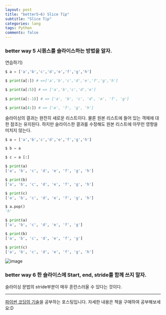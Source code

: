 ```yaml
---
layout: post  
title: "better5~6) Slice Tip"  
subtitle: "Slice Tip"  
categories: lang        
tags: Python    
comments: false  
---
```


### better way 5 시퀀스를 슬라이스하는 방법을 알자.

연습하기)

```python
$ a = ['a','b','c','d','e','f','g','h']

$ print(a[:]) # =>['a','b','c','d','e','f','g','h']

$ print(a[:5)] # => ['a','b','c','d','e']
  
$ print(a[:-1)] # => ['a', 'b', 'c', 'd', 'e', 'f', 'g']

$ print(a[4:]) # => ['e', 'f', 'g', 'h']

```


슬라이싱의 결과는 완전히 새로운 리스트이다. 
물론 원본 리스트에 들어 있는 객체에 대한 참조는 유지된다.
하지만 슬라이스한 결과를 수정해도 원본 리스트에 아무런 영향을 미치지 않는다.

```python
$ a = ['a','b','c','d','e','f','g','h']

$ b = a

$ c = a [:]

$ print(a)
['a', 'b', 'c', 'd', 'e', 'f', 'g', 'h']

$ print(b)
['a', 'b', 'c', 'd', 'e', 'f', 'g', 'h']

$ print(c)
['a', 'b', 'c', 'd', 'e', 'f', 'g', 'h']

$ a.pop()
'h'

$ print(a)
['a', 'b', 'c', 'd', 'e', 'f', 'g']

$ print(b)
['a', 'b', 'c', 'd', 'e', 'f', 'g']

$ print(c)
['a', 'b', 'c', 'd', 'e', 'f', 'g', 'h']
```
![image](https://user-images.githubusercontent.com/19926817/44971833-fe844480-af91-11e8-85d9-3c9055815fdf.png)

### better way 6 한 슬라이스에 Start, end, stride를 함께 쓰지 말자.

슬라이싱 문법의 stride부분이 매우 혼란스러울 수 있다는 것이다.

---

[파이썬 코딩의 기술](http://www.gilbut.co.kr/book/bookView.aspx?bookcode=BN001430&page=1&TF=T)을 공부하는 포스팅입니다.
자세한 내용은 책을 구매하여 공부해보세요:D
